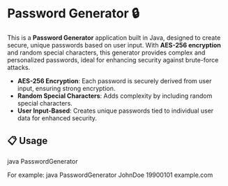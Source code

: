 # Password Generator 🔒

This is a **Password Generator** application built in Java, designed to create secure, unique passwords based on user input. With **AES-256 encryption** and random special characters, this generator provides complex and personalized passwords, ideal for enhancing security against brute-force attacks.

- **AES-256 Encryption**: Each password is securely derived from user input, ensuring strong encryption.
- **Random Special Characters**: Adds complexity by including random special characters.
- **User Input-Based**: Creates unique passwords tied to individual user data for enhanced security.

## 📋 Usage
java PasswordGenerator <name> <birthDate> <siteName>

For example:
java PasswordGenerator JohnDoe 19900101 example.com
